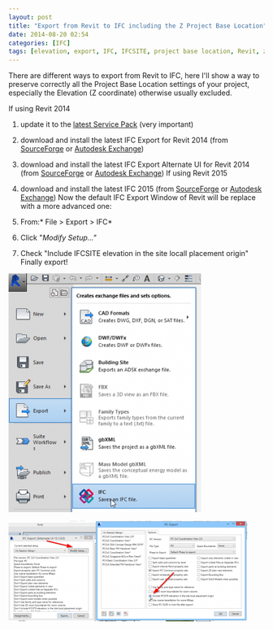 ```yaml
---
layout: post
title: "Export from Revit to IFC including the Z Project Base Location"
date: 2014-08-20 02:54
categories: [IFC]
tags: [elevation, export, IFC, IFCSITE, project base location, Revit, z]
---
```

There are different ways to export from Revit to IFC, here I'll show a way to preserve correctly all the Project Base Location settings of your project, especially the Elevation (Z coordinate) otherwise usually excluded.

If using Revit 2014

1.  update it to the [latest Service Pack](http://knowledge.autodesk.com/support/revit-products/downloads/caas/downloads/content/revit-2014-update-release-2.html) (very important)
2.  download and install the latest IFC Export for Revit 2014 (from [SourceForge](http://sourceforge.net/projects/ifcexporter/files/2014/) or [Autodesk Exchange](https://apps.exchange.autodesk.com/RVT/Detail/Index?id=appstore.exchange.autodesk.com%3Aifcexporterforrevit2014%3Aen))
3.  download and install the latest IFC Export Alternate UI for Revit 2014 (from [SourceForge](http://sourceforge.net/projects/ifcexporter/files/2014%20UI/) or [Autodesk Exchange](https://apps.exchange.autodesk.com/RVT/Detail/Index?id=appstore.exchange.autodesk.com%3Arevitifcexportalternateui2014%3Aen))
If using Revit 2015

1.  download and install the latest IFC 2015 (from [SourceForge](http://sourceforge.net/projects/ifcexporter/files/2015/) or [Autodesk Exchange](https://apps.exchange.autodesk.com/RVT/it/Detail/Index?id=appstore.exchange.autodesk.com%3aifc2015_windows32and64%3aen))
Now the default IFC Export Window of Revit will be replace with a more advanced one:

1.  From:* File > Export > IFC*
2.  Click "*Modify Setup..."*
3.  Check "Include IFCSITE elevation in the site locall placement origin"
Finally export!

![Export > IFC](/assets/2014/08/2014-08-19-22_20_02--379x470.png)

![Check Include IFCSITE](/assets/2014/08/2014-08-19-22_47_56-Autodesk-Revit-2015-Sheet_-A001-Title-Sheet-rac_basic_sample_project.rvt_-470x198.png)

 
